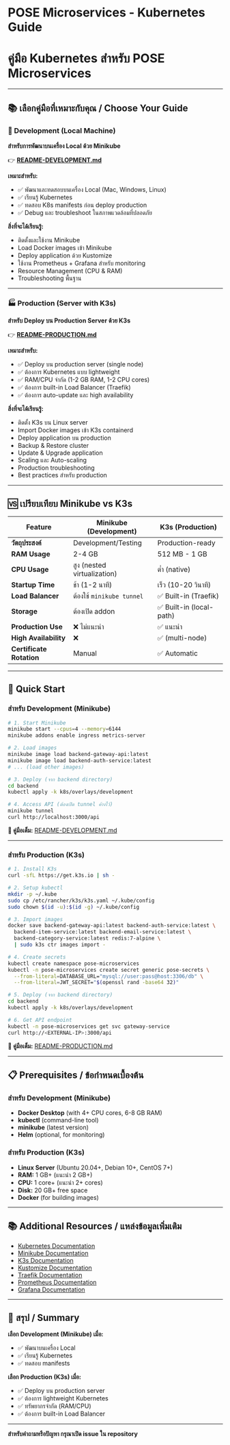 # POSE Microservices - Kubernetes Guide
# คู่มือ Kubernetes สำหรับ POSE Microservices

---

## 📚 เลือกคู่มือที่เหมาะกับคุณ / Choose Your Guide

### 🔧 Development (Local Machine)
**สำหรับการพัฒนาบนเครื่อง Local ด้วย Minikube**

👉 **[README-DEVELOPMENT.md](./README-DEVELOPMENT.md)**

**เหมาะสำหรับ:**
- ✅ พัฒนาและทดสอบบนเครื่อง Local (Mac, Windows, Linux)
- ✅ เรียนรู้ Kubernetes
- ✅ ทดสอบ K8s manifests ก่อน deploy production
- ✅ Debug และ troubleshoot ในสภาพแวดล้อมที่ปลอดภัย

**สิ่งที่จะได้เรียนรู้:**
- ติดตั้งและใช้งาน Minikube
- Load Docker images เข้า Minikube
- Deploy application ด้วย Kustomize
- ใช้งาน Prometheus + Grafana สำหรับ monitoring
- Resource Management (CPU & RAM)
- Troubleshooting พื้นฐาน

---

### 🏭 Production (Server with K3s)
**สำหรับ Deploy บน Production Server ด้วย K3s**

👉 **[README-PRODUCTION.md](./README-PRODUCTION.md)**

**เหมาะสำหรับ:**
- ✅ Deploy บน production server (single node)
- ✅ ต้องการ Kubernetes แบบ lightweight
- ✅ RAM/CPU จำกัด (1-2 GB RAM, 1-2 CPU cores)
- ✅ ต้องการ built-in Load Balancer (Traefik)
- ✅ ต้องการ auto-update และ high availability

**สิ่งที่จะได้เรียนรู้:**
- ติดตั้ง K3s บน Linux server
- Import Docker images เข้า K3s containerd
- Deploy application บน production
- Backup & Restore cluster
- Update & Upgrade application
- Scaling และ Auto-scaling
- Production troubleshooting
- Best practices สำหรับ production

---

## 🆚 เปรียบเทียบ Minikube vs K3s

| Feature | Minikube (Development) | K3s (Production) |
|---------|------------------------|------------------|
| **วัตถุประสงค์** | Development/Testing | Production-ready |
| **RAM Usage** | 2-4 GB | 512 MB - 1 GB |
| **CPU Usage** | สูง (nested virtualization) | ต่ำ (native) |
| **Startup Time** | ช้า (1-2 นาที) | เร็ว (10-20 วินาที) |
| **Load Balancer** | ต้องใช้ `minikube tunnel` | ✅ Built-in (Traefik) |
| **Storage** | ต้องเปิด addon | ✅ Built-in (local-path) |
| **Production Use** | ❌ ไม่แนะนำ | ✅ แนะนำ |
| **High Availability** | ❌ | ✅ (multi-node) |
| **Certificate Rotation** | Manual | ✅ Automatic |

---

## 🚀 Quick Start

### สำหรับ Development (Minikube)

```bash
# 1. Start Minikube
minikube start --cpus=4 --memory=6144
minikube addons enable ingress metrics-server

# 2. Load images
minikube image load backend-gateway-api:latest
minikube image load backend-auth-service:latest
# ... (load other images)

# 3. Deploy (จาก backend directory)
cd backend
kubectl apply -k k8s/overlays/development

# 4. Access API (ต้องเปิด tunnel ค้างไว้)
minikube tunnel
curl http://localhost:3000/api
```

**📖 คู่มือเต็ม:** [README-DEVELOPMENT.md](./README-DEVELOPMENT.md)

---

### สำหรับ Production (K3s)

```bash
# 1. Install K3s
curl -sfL https://get.k3s.io | sh -

# 2. Setup kubectl
mkdir -p ~/.kube
sudo cp /etc/rancher/k3s/k3s.yaml ~/.kube/config
sudo chown $(id -u):$(id -g) ~/.kube/config

# 3. Import images
docker save backend-gateway-api:latest backend-auth-service:latest \
  backend-item-service:latest backend-email-service:latest \
  backend-category-service:latest redis:7-alpine \
  | sudo k3s ctr images import -

# 4. Create secrets
kubectl create namespace pose-microservices
kubectl -n pose-microservices create secret generic pose-secrets \
  --from-literal=DATABASE_URL="mysql://user:pass@host:3306/db" \
  --from-literal=JWT_SECRET="$(openssl rand -base64 32)"

# 5. Deploy (จาก backend directory)
cd backend
kubectl apply -k k8s/overlays/development

# 6. Get API endpoint
kubectl -n pose-microservices get svc gateway-service
curl http://<EXTERNAL-IP>:3000/api
```

**📖 คู่มือเต็ม:** [README-PRODUCTION.md](./README-PRODUCTION.md)

---

## 📋 Prerequisites / ข้อกำหนดเบื้องต้น

### สำหรับ Development (Minikube)
- **Docker Desktop** (with 4+ CPU cores, 6-8 GB RAM)
- **kubectl** (command-line tool)
- **minikube** (latest version)
- **Helm** (optional, for monitoring)

### สำหรับ Production (K3s)
- **Linux Server** (Ubuntu 20.04+, Debian 10+, CentOS 7+)
- **RAM:** 1 GB+ (แนะนำ 2 GB+)
- **CPU:** 1 core+ (แนะนำ 2+ cores)
- **Disk:** 20 GB+ free space
- **Docker** (for building images)

---

## 📚 Additional Resources / แหล่งข้อมูลเพิ่มเติม

- [Kubernetes Documentation](https://kubernetes.io/docs/)
- [Minikube Documentation](https://minikube.sigs.k8s.io/docs/)
- [K3s Documentation](https://docs.k3s.io/)
- [Kustomize Documentation](https://kustomize.io/)
- [Traefik Documentation](https://doc.traefik.io/traefik/)
- [Prometheus Documentation](https://prometheus.io/docs/)
- [Grafana Documentation](https://grafana.com/docs/)

---

## 🎯 สรุป / Summary

**เลือก Development (Minikube) เมื่อ:**
- ✅ พัฒนาบนเครื่อง Local
- ✅ เรียนรู้ Kubernetes
- ✅ ทดสอบ manifests

**เลือก Production (K3s) เมื่อ:**
- ✅ Deploy บน production server
- ✅ ต้องการ lightweight Kubernetes
- ✅ ทรัพยากรจำกัด (RAM/CPU)
- ✅ ต้องการ built-in Load Balancer

---

**สำหรับคำถามหรือปัญหา กรุณาเปิด issue ใน repository**